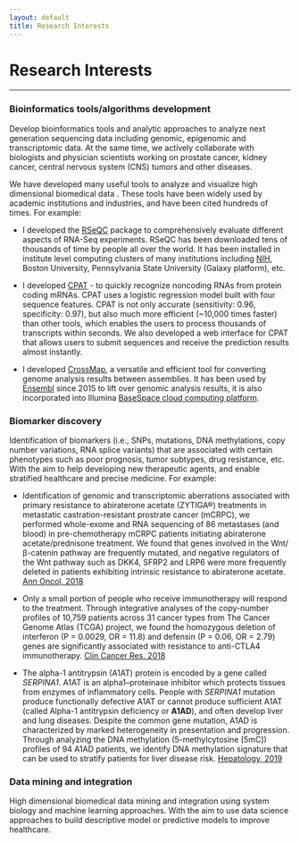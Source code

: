```yaml
---
layout: default
title: Research Interests
---
```


# Research Interests
---------------------

### Bioinformatics tools/algorithms development
Develop bioinformatics tools and analytic approaches to analyze next generation sequencing
data including genomic, epigenomic and transcriptomic data. At the same time, we actively
collaborate with biologists and physician scientists working on prostate cancer, kidney cancer,
central nervous system (CNS) tumors and other diseases. 

We have developed many useful tools to analyze and visualize high dimensional biomedical data .
These tools have been widely used by academic institutions and industries, and have been
cited hundreds of times. For example:

- I developed the [RSeQC](http://rseqc.sourceforge.net) package
to comprehensively evaluate different aspects of RNA-Seq experiments. RSeQC has been
downloaded tens of thousands of time by people all over the world.  It has been installed
in institute level computing clusters of many institutions including [NIH](https://hpc.nih.gov/apps/rseqc.html),
Boston University, Pennsylvania State University (Galaxy platform), etc.

-  I developed [CPAT](http://lilab.research.bcm.edu/cpat) - to quickly recognize noncoding
RNAs from protein coding mRNAs. CPAT uses a logistic regression model built with four
sequence features. CPAT is not only accurate (sensitivity: 0.96, specificity: 0.97),
but also much more efficient (~10,000 times faster) than other tools, which enables the
users to process thousands of transcripts within seconds. We also developed a web interface
for CPAT that allows users to submit sequences and receive the prediction results almost
instantly.

- I developed [CrossMap](http://crossmap.sourceforge.net/), a versatile and efficient
tool for converting genome analysis results between assemblies. It has been used by
[Ensembl](http://www.ensembl.org/) since 2015 to lift over genomic analysis results, it
is also incorporated into Illumina [BaseSpace cloud computing platform](https://basespace.illumina.com/home).
 

### Biomarker discovery

Identification of biomarkers (i.e., SNPs, mutations, DNA methylations, copy number variations,
RNA splice variants) that are associated with certain phenotypes such as poor prognosis,
tumor subtypes, drug resistance, etc. With the aim to help developing new therapeutic agents,
and enable stratified healthcare and precise medicine. For example:

- Identification of genomic and transcriptomic aberrations associated with primary resistance
to abiraterone acetate (ZYTIGA®) treatments in metastatic castration-resistant prostrate cancer
(mCRPC), we performed whole-exome and RNA sequencing of 86 metastases (and blood) in pre-chemotherapy
mCRPC patients initiating abiraterone acetate/prednisone treatment. We found that genes involved
in the Wnt/β-catenin pathway are frequently mutated, and negative regulators of the Wnt pathway
such as DKK4, SFRP2 and LRP6 were more frequently deleted in patients exhibiting intrinsic resistance
to abiraterone acetate.
[Ann Oncol, 2018](https://www.ncbi.nlm.nih.gov/pubmed/29069303)

- Only a small portion of people who receive immunotherapy will respond to the treatment.
Through integrative analyses of the copy-number profiles of 10,759 patients across 31
cancer types from The Cancer Genome Atlas (TCGA) project, we found the homozygous deletion
of interferon (P = 0.0029, OR = 11.8) and defensin (P = 0.06, OR = 2.79) genes are significantly
associated with resistance to anti-CTLA4 immunotherapy.
[Clin Cancer Res. 2018](https://www.ncbi.nlm.nih.gov/pubmed/29618619)

- The alpha-1 antitrypsin (A1AT) protein is encoded by a gene called *SERPINA1*.
A1AT is an alpha1–proteinase inhibitor which protects tissues from enzymes of inflammatory cells.
People with *SERPINA1* mutation produce functionally defective A1AT or cannot produce sufficient A1AT
(called Alpha-1 antitrypsin deficiency or **A1AD**), and often develop liver and lung diseases.
Despite the common gene mutation, A1AD is characterized by marked heterogeneity in presentation and progression.
Through analyzing the DNA methylation (5-methylcytosine [5mC]) profiles of 94 A1AD patients, we identify
DNA methylation signature that can be used to stratify patients for liver disease risk. 
[Hepatology, 2019](https://www.ncbi.nlm.nih.gov/pubmed/30681738)

### Data mining and integration 

High dimensional biomedical data mining and integration using system biology and machine
learning approaches. With the aim to use data science approaches to build descriptive model
or predictive models to improve healthcare.  
